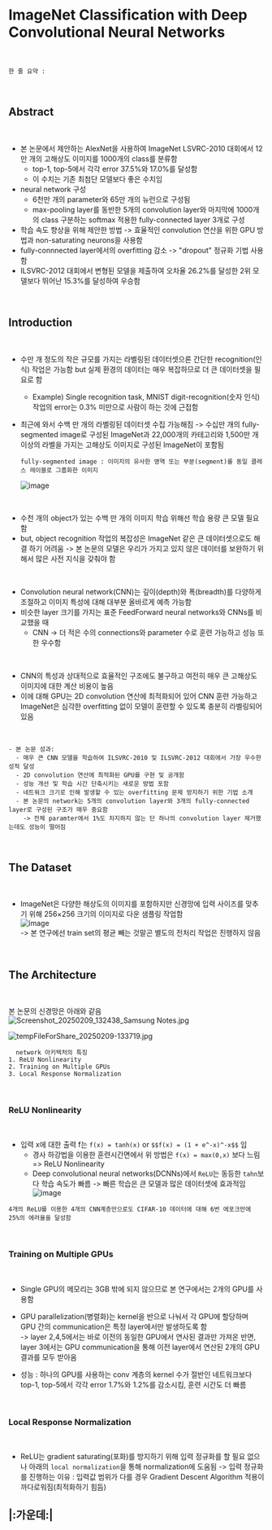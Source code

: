 # ImageNet Classification with Deep Convolutional Neural Networks

<br>

```plaintext
한 줄 요약 : 
```

<br>

## Abstract

<br>

- 본 논문에서 제안하는 AlexNet을 사용하여 ImageNet LSVRC-2010 대회에서 12만 개의 고해상도 이미지를 1000개의 class를 분류함
  - top-1, top-5에서 각각 error 37.5%와 17.0%를 달성함
  - 이 수치는 기존 최첨단 모델보다 좋은 수치임
- neural network 구성
  - 6천만 개의 parameter와 65만 개의 뉴런으로 구성됨
  - max-pooling layer를 동반한 5개의 convolution layer와 마지막에 1000개의 class 구분하는 softmax 적용한 fully-connected layer 3개로 구성
- 학습 속도 향상을 위해 제안한 방법 -> 효율적인 convolution 연산을 위한 GPU 방법과 non-saturating neurons을 사용함
- fully-connnected layer에서의 overfitting 감소 -> "dropout" 정규화 기법 사용함
- ILSVRC-2012 대회에서 변형된 모델을 제출하여 오차율 26.2%를 달성한 2위 모델보다 뛰어난 15.3%를 달성하여 우승함

<br>

## Introduction

<br>

- 수만 개 정도의 작은 규모를 가지는 라벨링된 데이터셋으론 간단한 recognition(인식) 작업은 가능함 but 실제 환경의 데이터는 매우 복잡하므로 더 큰 데이터셋을 필요로 함
  - Example) Single recognition task, MNIST digit-recognition(숫자 인식) 작업의 error는 0.3% 미만으로 사람이 하는 것에 근접함
    
- 최근에 와서 수백 만 개의 라벨링된 데이터셋 수집 가능해짐 -> 수십만 개의 fully-segmented image로 구성된 ImageNet과 22,000개의 카테고리와 1,500만 개 이상의 라벨을 가지는 고해상도 이미지로 구성된 ImageNet이 포함됨<br>
    ```
    fully-segmented image : 이미지의 유사한 영역 또는 부분(segment)를 동일 클레스 레이블로 그룹화한 이미지
    ```
    ![image](https://github.com/user-attachments/assets/907ccbd6-5d80-4c4d-9bd9-8909949bccee)
<br>

- 수천 개의 object가 있는 수백 만 개의 이미지 학습 위해선 학습 용량 큰 모델 필요함
- but, object recognition 작업의 복잡성은 ImageNet 같은 큰 데이터셋으로도 해결 하기 어려움
  -> 본 논문의 모델은 우리가 가지고 있지 않은 데이터를 보완하기 위해서 많은 사전 지식을 갖춰야 함
<br>

- Convolution neural network(CNN)는 깊이(depth)와 폭(breadth)를 다양하게 조절하고 이미지 특성에 대해 대부분 올바르게 예측 가능함
- 비슷한 layer 크기를 가지는 표준 FeedForward neural networks와 CNNs를 비교했을 때
  - CNN -> 더 적은 수의 connections와 parameter 수로 훈련 가능하고 성능 또한 우수함
<br>
  
- CNN의 특성과 상대적으로 효율적인 구조에도 불구하고 여전히 매우 큰 고해상도 이미지에 대한 계산 비용이 높음
- 이에 대해 GPU는 2D convolution 연산에 최적화되어 있어 CNN 훈련 가능하고 ImageNet은 심각한 overfitting 없이 모델이 훈련할 수 있도록 충분히 라벨링되어 있음
<br>

```
- 본 논문 성과:
  - 매우 큰 CNN 모델을 학습하여 ILSVRC-2010 및 ILSVRC-2012 대회에서 가장 우수한 성적 달성
  - 2D convolution 연산에 최적화된 GPU를 구현 및 공개함
  - 성능 개선 및 학습 시간 단축시키는 새로운 방법 포함
  - 네트워크 크기로 인해 발생할 수 있는 overfitting 문제 방지하기 위한 기법 소개
  - 본 논문의 network는 5개의 convolution layer와 3개의 fully-connected layer로 구성된 구조가 매우 중요함
    -> 전체 paramter에서 1%도 차지하지 않는 단 하나의 convolution layer 제거했는데도 성능이 떨어짐
```
<br>

## The Dataset

<br>

- ImageNet은 다양한 해상도의 이미지를 포함하지만 신경망에 입력 사이즈를 맞추기 위해 256×256 크기의 이미지로 다운 샘플링 작업함<br>
  ![image](https://github.com/user-attachments/assets/e83dbfd1-9d81-4901-a0a6-f255bfdeb759)<br>
  -> 본 연구에선 train set의 평균 빼는 것말곤 별도의 전처리 작업은 진행하지 않음

<br>

## The Architecture

<br>

본 논문의 신경망은 아래와 같음<br>
![Screenshot_20250209_132438_Samsung Notes.jpg](https://github.com/user-attachments/assets/41a62b72-e490-4406-a27b-967112fe442c)<br>

![tempFileForShare_20250209-133719.jpg](https://github.com/user-attachments/assets/8e631129-f2b9-4a2c-bc63-eb0a182fea40)<br>
```
  network 아키텍처의 특징
1. ReLU Nonlinearity
2. Training on Multiple GPUs
3. Local Response Normalization
```

<br>

### ReLU Nonlinearity

<br>

- 입력 x에 대한 출력 f는 `f(x) = tanh(x)` or `$$f(x) = (1 + e^-x)^-x$$` 임
  - 경사 하강법을 이용한 훈련시간면에서 위 방법은 `f(x) = max(0,x)` 보다 느림 => ReLU Nonlinearity
  - Deep convolutional neural networks(DCNNs)에서 `ReLU`는 동등한 `tahn`보다 학습 속도가 빠름 -> 빠른 학습은 큰 모델과 많은 데이터셋에 효과적임<br>
  ![image](https://github.com/user-attachments/assets/c90eccf5-c79e-4e9e-9b5c-2c9a86bd196d)<br>
```
4개의 ReLU를 이용한 4개의 CNN계층만으로도 CIFAR-10 데이터에 대해 6번 에포크만에 25%의 에러율을 달성함
```

<br>

### Training on Multiple GPUs

<br>

- Single GPU의 메모리는 3GB 밖에 되지 않으므로 본 연구에서는 2개의 GPU를 사용함
- GPU parallelization(병렬화)는 kernel을 반으로 나눠서 각 GPU에 할당하며 GPU 간의 communication은 특정 layer에서만 발생하도록 함<br>
  -> layer 2,4,5에서는 바로 이전의 동일한 GPU에서 연사된 결과만 가져온 반면, layer 3에서는 GPU communication을 통해 이전 layer에서 연산된 2개의 GPU 결과를 모두 받아옴

- 성능 : 하나의 GPU를 사용하는 conv 계층의 kernel 수가 절반인 네트워크보다 top-1, top-5에서 각각 error 1.7%와 1.2%를 감소시킴, 훈련 시간도 더 빠름

<br>

### Local Response Normalization

<br>

- ReLU는 gradient saturating(포화)를 방지하기 위해 입력 정규화를 할 필요 없으나 아래의 `local normalization`을 통해 normalization에 도움됨
  -> 입력 정규화를 진행하는 이유 : 입력값 범위가 다를 경우 Gradient Descent Algorithm 적용이 까다로워짐(최적화하기 힘듬)<br>

|:가운데:|
---

